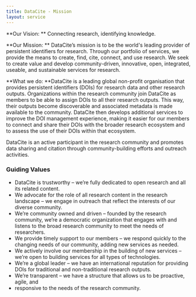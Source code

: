 ```yaml
---
title: DataCite - Mission
layout: service
---
```


**Our Vision: ** Connecting research, identifying knowledge.

**Our Mission: ** DataCite’s mission is to be the world's leading provider of persistent identifiers for research. Through our portfolio of services, we provide the means to create, find, cite, connect, and use research. We seek to create value and develop community-driven, innovative, open, integrated, useable, and sustainable services for research.

**What we do: **DataCite is a leading global non-profit organisation that provides persistent identifiers (DOIs) for research data and other research outputs. Organizations within the research community join DataCite as members to be able to assign DOIs to all their research outputs. This way, their outputs become discoverable and associated metadata is made available to the community. DataCite then develops additional services to improve the DOI management experience, making it easier for our members to connect and share their DOIs with the broader research ecosystem and to assess the use of their DOIs within that ecosystem. 

DataCite is an active participant in the research community and promotes data sharing and citation through community-building efforts and outreach activities.

### Guiding Values

*   DataCite is trustworthy – we’re fully dedicated to open research and all its related content.
*   We advocate for the role of all research content in the research landscape – we engage in outreach that reflect the interests of our diverse community.
*   We’re community owned and driven – founded by the research community, we’re a democratic organization that engages with and listens to the broad research community to meet the needs of researchers.
*   We provide timely support to our members – we respond quickly to the changing needs of our community, adding new services as needed.
*   We actively involve our membership in the building of new services – we’re open to building services for all types of technologies.
*   We’re a global leader – we have an international reputation for providing DOIs for traditional and non-traditional research outputs.
*   We’re transparent – we have a structure that allows us to be proactive, agile, and
*   responsive to the needs of the research community.